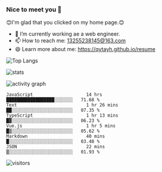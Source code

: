 ### Nice to meet you 👋

😊I'm glad that you clicked on my home page.😊

- 🔭 I’m currently working ae a web engineer.
- 📫 How to reach me: 13255238145@163.com
- 😄 Learn more about me: https://qytayh.github.io/resume

![Top Langs](https://github-readme-stats.vercel.app/api/top-langs?username=qytayh) 

![stats](https://github-readme-stats.vercel.app/api?username=qytayh&show_icons=true&theme=radical&layout=compact)
	
![activity graph](https://activity-graph.herokuapp.com/graph?username=qytayh&theme=dracula)

<!--START_SECTION:waka-->

```text
JavaScript                    14 hrs          ██████████████████░░░░░░░   71.68 %
Text                          1 hr 26 mins    ██░░░░░░░░░░░░░░░░░░░░░░░   07.35 %
TypeScript                    1 hr 13 mins    █▓░░░░░░░░░░░░░░░░░░░░░░░   06.23 %
Vue.js                        1 hr 5 mins     █▒░░░░░░░░░░░░░░░░░░░░░░░   05.62 %
Markdown                      40 mins         █░░░░░░░░░░░░░░░░░░░░░░░░   03.48 %
JSON                          22 mins         ▒░░░░░░░░░░░░░░░░░░░░░░░░   01.93 %
```

<!--END_SECTION:waka-->

![visitors](https://visitor-badge.glitch.me/badge?page_id=qytayh)


<!--
**qytayh/qytayh** is a ✨ _special_ ✨ repository because its `README.md` (this file) appears on your GitHub profile.

Here are some ideas to get you started:

- 🔭 I’m currently working on ...
- 🌱 I’m currently learning ...
- 👯 I’m looking to collaborate on ...
- 🤔 I’m looking for help with ...
- 💬 Ask me about ...
- 📫 How to reach me: ...
- 😄 Pronouns: ...
- ⚡ Fun fact: ...
-->
